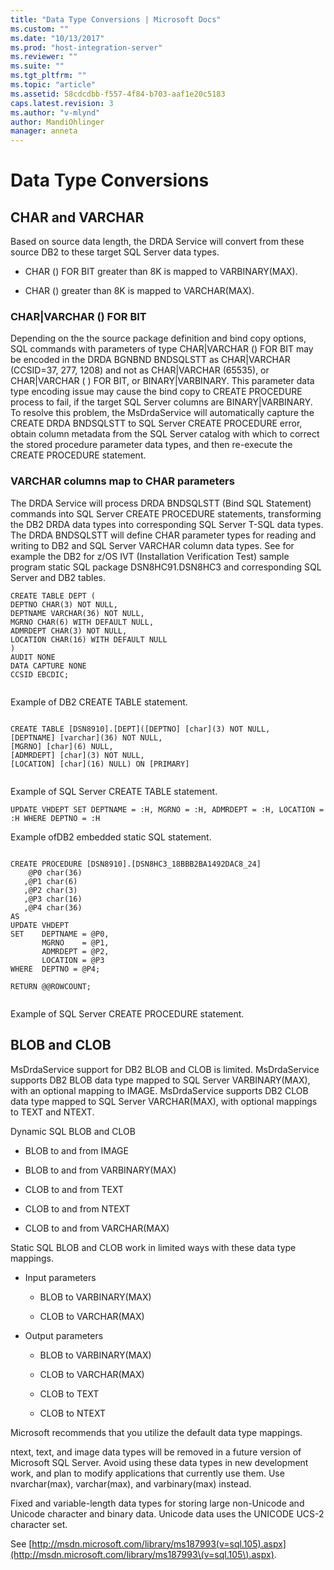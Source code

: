 ```yaml
---
title: "Data Type Conversions | Microsoft Docs"
ms.custom: ""
ms.date: "10/13/2017"
ms.prod: "host-integration-server"
ms.reviewer: ""
ms.suite: ""
ms.tgt_pltfrm: ""
ms.topic: "article"
ms.assetid: 58cdcdbb-f557-4f84-b703-aaf1e20c5183
caps.latest.revision: 3
ms.author: "v-mlynd"
author: MandiOhlinger
manager: anneta
---
```

# Data Type Conversions
## CHAR and VARCHAR  
 Based on source data length, the DRDA Service will convert from these source DB2 to these target SQL Server data types.  
  
-   CHAR () FOR BIT greater than 8K is mapped to VARBINARY(MAX).  
  
-   CHAR () greater than 8K is mapped to VARCHAR(MAX).  
  
### CHAR&#124;VARCHAR () FOR BIT  
 Depending on the the source package definition and bind copy options, SQL commands with parameters of type CHAR&#124;VARCHAR () FOR BIT may be encoded in the DRDA BGNBND BNDSQLSTT as CHAR&#124;VARCHAR (CCSID=37, 277, 1208) and not as CHAR&#124;VARCHAR (65535), or CHAR&#124;VARCHAR ( ) FOR BIT, or BINARY&#124;VARBINARY. This parameter data type encoding issue may cause the bind copy to CREATE PROCEDURE process to fail, if the target SQL Server columns are BINARY&#124;VARBINARY. To resolve this problem, the MsDrdaService will automatically capture the CREATE DRDA BNDSQLSTT to SQL Server CREATE PROCEDURE error, obtain column metadata from the SQL Server catalog with which to correct the stored procedure parameter data types, and then re-execute the CREATE PROCEDURE statement.  
  
### VARCHAR columns map to CHAR parameters  
 The DRDA Service will process DRDA BNDSQLSTT (Bind SQL Statement) commands into SQL Server CREATE PROCEDURE statements, transforming the DB2 DRDA data types into corresponding SQL Server T-SQL data types. The DRDA BNDSQLSTT will define CHAR parameter types for reading and writing to DB2 and SQL Server VARCHAR column data types. See for example the DB2 for z/OS IVT (Installation Verification Test) sample program static SQL package DSN8HC91.DSN8HC3 and corresponding SQL Server and DB2 tables.  
  
```  
CREATE TABLE DEPT (  
DEPTNO CHAR(3) NOT NULL,  
DEPTNAME VARCHAR(36) NOT NULL,  
MGRNO CHAR(6) WITH DEFAULT NULL,  
ADMRDEPT CHAR(3) NOT NULL,  
LOCATION CHAR(16) WITH DEFAULT NULL  
)  
AUDIT NONE  
DATA CAPTURE NONE   
CCSID EBCDIC;  
  
```  
  
 Example of DB2 CREATE TABLE statement.  
  
```  
  
CREATE TABLE [DSN8910].[DEPT]([DEPTNO] [char](3) NOT NULL,  
[DEPTNAME] [varchar](36) NOT NULL,  
[MGRNO] [char](6) NULL,  
[ADMRDEPT] [char](3) NOT NULL,  
[LOCATION] [char](16) NULL) ON [PRIMARY]  
  
```  
  
 Example of SQL Server CREATE TABLE statement.  
  
```  
UPDATE VHDEPT SET DEPTNAME = :H, MGRNO = :H, ADMRDEPT = :H, LOCATION = :H WHERE DEPTNO = :H  
```  
  
 Example ofDB2  embedded static SQL statement.  
  
```  
  
CREATE PROCEDURE [DSN8910].[DSN8HC3_18BBB2BA1492DAC8_24]  
    @P0 char(36)   
   ,@P1 char(6)   
   ,@P2 char(3)   
   ,@P3 char(16)   
   ,@P4 char(36)   
AS  
UPDATE VHDEPT  
SET    DEPTNAME = @P0,  
       MGRNO    = @P1,  
       ADMRDEPT = @P2,  
       LOCATION = @P3  
WHERE  DEPTNO = @P4;  
  
RETURN @@ROWCOUNT;  
  
```  
  
 Example of SQL Server CREATE PROCEDURE statement.  
  
## BLOB and CLOB  
 MsDrdaService support for DB2 BLOB and CLOB is limited. MsDrdaService supports DB2 BLOB data type mapped to SQL Server VARBINARY(MAX), with an optional mapping to IMAGE. MsDrdaService supports DB2 CLOB data type mapped to SQL Server VARCHAR(MAX), with optional mappings to TEXT and NTEXT.  
  
 Dynamic SQL BLOB and CLOB  
  
-   BLOB to and from IMAGE  
  
-   BLOB to and from VARBINARY(MAX)  
  
-   CLOB to and from TEXT  
  
-   CLOB to and from NTEXT  
  
-   CLOB to and from VARCHAR(MAX)  
  
 Static SQL BLOB and CLOB work in limited ways with these data type mappings.  
  
-   Input parameters  
  
    -   BLOB to VARBINARY(MAX)  
  
    -   CLOB to VARCHAR(MAX)  
  
-   Output parameters  
  
    -   BLOB to VARBINARY(MAX)  
  
    -   CLOB to VARCHAR(MAX)  
  
    -   CLOB to TEXT  
  
    -   CLOB to NTEXT  
  
 Microsoft recommends that you utilize the default data type mappings.  
  
 ntext, text, and image data types will be removed in a future version of Microsoft SQL Server. Avoid using these data types in new development work, and plan to modify applications that currently use them. Use nvarchar(max), varchar(max), and varbinary(max) instead.  
  
 Fixed and variable-length data types for storing large non-Unicode and Unicode character and binary data. Unicode data uses the UNICODE UCS-2 character set.  
  
 See [http://msdn.microsoft.com/library/ms187993(v=sql.105).aspx](http://msdn.microsoft.com/library/ms187993\(v=sql.105\).aspx).